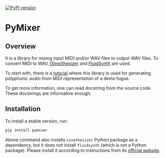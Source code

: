 [![PyPI version](https://badge.fury.io/py/pymixer.svg)](https://badge.fury.io/py/pymixer)

# PyMixer

## Overview

It is a library for mixing input MIDI and/or WAV files to output WAV files. To convert MIDI to WAV, [[Sine]thesizer](https://github.com/Nikolay-Lysenko/sinethesizer) and [FluidSynth](https://github.com/FluidSynth/fluidsynth) are used.

To start with, there is a [tutorial](https://github.com/Nikolay-Lysenko/pymixer/blob/master/docs/tutorial.ipynb) where this library is used for generating polyphonic audio from MIDI representation of a demo fugue.

To get more information, one can read docstring from the source code. These docstrings are informative enough.

## Installation

To install a stable version, run:
```bash
pip install pymixer
```

Above command also installs `sinethesizer` Python package as a dependency, but it does not install `fluidsynth` (which is not a Python package). Please install it according to instructions from its [official website](https://www.fluidsynth.org/).
